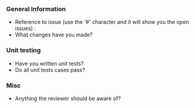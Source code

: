 ### General Information
 * Reference to issue (use the '#' character and it will show you the open issues) :
 * What changes have you made?

### Unit testing
 * Have you written unit tests?
 * Do all unit tests cases pass?

### Misc
 * Anything the reviewer should be aware of?
